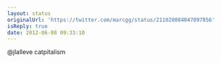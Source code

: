 ```yaml
---
layout: status
originalUrl: 'https://twitter.com/marcgg/status/211028084047097856'
isReply: true
date: 2012-06-08 09:33:10
---
```


@jlalleve catpitalism
